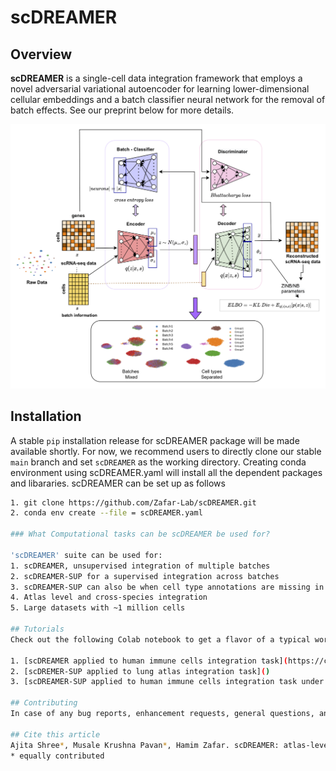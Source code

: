 # scDREAMER
## Overview
**scDREAMER** is a single-cell data integration framework that employs a novel adversarial variational autoencoder for learning lower-dimensional cellular embeddings and a batch classifier neural network for the removal of batch effects. See our preprint below for more details. 

<img src='architecture.png'>


## Installation

A stable `pip` installation release for scDREAMER package will be made available shortly. For now, we recommend users to directly clone our stable `main` branch and set `scDREAMER` as the working directory. Creating conda environment using scDREAMER.yaml will install all the dependent packages and libararies. scDREAMER can be set up as follows <br />
```bash
1. git clone https://github.com/Zafar-Lab/scDREAMER.git
2. conda env create --file = scDREAMER.yaml

### What Computational tasks can be scDREAMER be used for?

'scDREAMER' suite can be used for:
1. scDREAMER, unsupervised integration of multiple batches
2. scDREAMER-SUP for a supervised integration across batches
3. scDREAMER-SUP can also be when cell type annotations are missing in the datasets i.e. 10%, 20%, 50%
4. Atlas level and cross-species integration
5. Large datasets with ~1 million cells

## Tutorials
Check out the following Colab notebook to get a flavor of a typical workflow for data integration using scDREAMER and scDREAMER-SUP:

1. [scDREAMER applied to human immune cells integration task](https://colab.research.google.com/drive/1UQ3pLd9UgSgsR8TqRFVWuYBy-doZpy2K?usp=sharing) 
2. [scDREMER-SUP applied to lung atlas integration task]()
3. [scDREAMER-SUP applied to human immune cells integration task under 50% missing cell labels setting]()

## Contributing
In case of any bug reports, enhancement requests, general questions, and other contributions, please create an issue. For more substantial contributions, please fork this repo, push your changes to your fork, and submit a pull request with a good commit message.

## Cite this article
Ajita Shree*, Musale Krushna Pavan*, Hamim Zafar. scDREAMER: atlas-level integration of single-cell datasets using deep generative model paired with adversarial classifier. bioRxiv 2022.07.12.499846; doi: https://doi.org/10.1101/2022.07.12.499846  
* equally contributed
